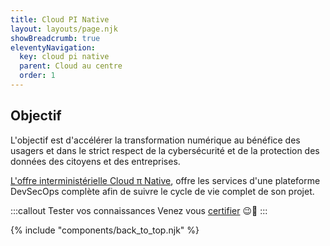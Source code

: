 ```yaml
---
title: Cloud PI Native
layout: layouts/page.njk
showBreadcrumb: true
eleventyNavigation:
  key: cloud pi native
  parent: Cloud au centre
  order: 1
---
```


## Objectif

L'objectif est d'accélérer la transformation numérique au bénéfice des usagers et dans le strict respect de la cybersécurité et de la protection des données des citoyens et des entreprises.

<a href="https://github.com/cloud-pi-native/documentation" target="_blank"> L'offre interministérielle Cloud π Native</a>, offre les services d'une plateforme DevSecOps complète afin de suivre le cycle de vie complet de son projet.

:::callout Tester vos connaissances
  Venez vous [certifier](../certification/) &#128521;&#129482;
:::

{% include "components/back_to_top.njk" %}